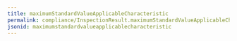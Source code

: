 ```yaml
---
title: maximumStandardValueApplicableCharacteristic
permalink: compliance/InspectionResult.maximumStandardValueApplicableCharacteristic.html
jsonid: maximumstandardvalueapplicablecharacteristic
---
```

